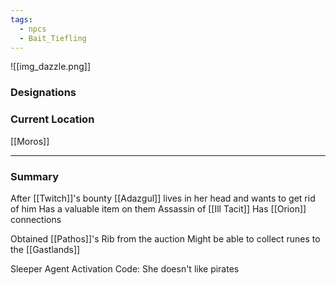 ```yaml
---
tags:
  - npcs
  - Bait_Tiefling
---
```

![[img_dazzle.png]]

### Designations


### Current Location
[[Moros]]

___
### Summary
After [[Twitch]]'s bounty
[[Adazgul]] lives in her head and wants to get rid of him
Has a valuable item on them
Assassin of [[Ill Tacit]]
Has [[Orion]] connections

Obtained [[Pathos]]'s Rib from the auction
Might be able to collect runes to the [[Gastlands]]

Sleeper Agent Activation Code: She doesn't like pirates
